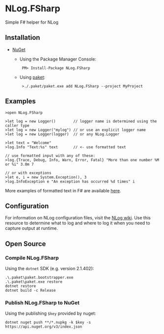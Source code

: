 NLog.FSharp
===========

Simple F# helper for NLog

## Installation

 - [NuGet](https://www.nuget.org/packages/NLog.FSharp/)
   - Using the Package Manager Console:

     ```
      PM> Install-Package NLog.FSharp
     ```

   - Using [paket](https://fsprojects.github.io/Paket/):

     ```
      >./.paket/paket.exe add NLog.FSharp --project MyProject
     ```

## Examples

```
>open NLog.FSharp

>let log = new Logger()        // logger name is determined using the caller type
>let log = new Logger("mylog") // or use an explicit logger name
>let log = new Logger(logger)  // or any NLog.Logger

>let text = "Welcome"
>log.Info "Text:%s" text       // <- use formatted text

// use formatted input with any of these:
>log.{Trace, Debug, Info, Warn, Error, Fatal} "More than one number %M or %i" 3.0m 7

// or with exceptions
>let e, i = new System.Exception(), 3
>log.InfoException e "An exception has occurred %d times" i
```

More examples of formatted text in F# are available [here](https://fsharpforfunandprofit.com/posts/printf/).

## Configuration

For information on NLog configuration files, visit the [NLog wiki](https://github.com/nlog/NLog/wiki/Configuration-file).  Use this resource to determine what to log and where to log it when you need to capture output at runtime.

## Open Source

### Compile NLog.FSharp

Using the `dotnet` SDK (e.g. version 2.1.402):
```
.\.paket\paket.bootstrapper.exe
.\.paket\paket.exe restore
dotnet restore
dotnet build -c Release
```

### Publish NLog.FSharp to NuGet

Using the publishing `$key` provided by nuget:
```
dotnet nuget push **/*.nupkg -k $key -s https://api.nuget.org/v3/index.json
```